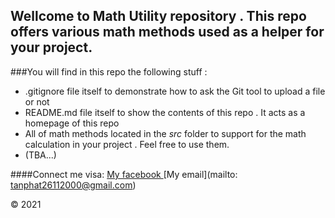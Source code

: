 ## Wellcome to Math Utility repository . This repo offers various math methods used as a helper for your project.

###You will find in this repo the following stuff :
* .gitignore file itself to demonstrate how to ask the Git tool to upload a file or not
* README.md file itself to show the contents of this repo . It acts as a homepage of this repo
* All of math methods located in the *src* folder to support for the math calculation in your project . Feel free to use them.
* (TBA...)

####Connect me visa:
[My facebook ](https://www.facebook.com/tanphat.nguyen.2611)
[My email](mailto: tanphat26112000@gmail.com)

© 2021 